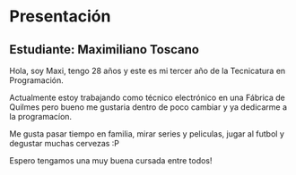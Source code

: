 # Presentación

## Estudiante: Maximiliano Toscano

Hola, soy Maxi, tengo 28 años y este es mi tercer año de la Tecnicatura en Programación. 

Actualmente estoy trabajando como técnico electrónico en una Fábrica de Quilmes pero bueno me gustaria dentro de poco cambiar y ya dedicarme a la programacíon.

Me gusta pasar tiempo en familia, mirar series y peliculas, jugar al futbol y degustar muchas cervezas :P


Espero tengamos una muy buena cursada entre todos!
